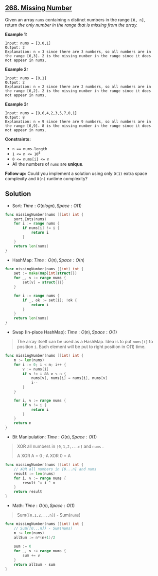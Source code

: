 ## [268. Missing Number](https://leetcode.com/problems/missing-number/)


Given an array `nums` containing `n` distinct numbers in the range `[0, n]`, return _the only number in the range that is missing from the array._

**Example 1:**

```
Input: nums = [3,0,1]
Output: 2
Explanation: n = 3 since there are 3 numbers, so all numbers are in the range [0,3]. 2 is the missing number in the range since it does not appear in nums.
```

**Example 2:**

```
Input: nums = [0,1]
Output: 2
Explanation: n = 2 since there are 2 numbers, so all numbers are in the range [0,2]. 2 is the missing number in the range since it does not appear in nums.
```

**Example 3:**

```
Input: nums = [9,6,4,2,3,5,7,0,1]
Output: 8
Explanation: n = 9 since there are 9 numbers, so all numbers are in the range [0,9]. 8 is the missing number in the range since it does not appear in nums.
```

**Constraints:**

*   `n == nums.length`
*   <code>1 <= n <= 10<sup>4</sup></code>
*   `0 <= nums[i] <= n`
*   All the numbers of `nums` are **unique**.

**Follow up:** Could you implement a solution using only `O(1)` extra space complexity and `O(n)` runtime complexity?



## Solution

- Sort:	$Time: O(nlogn), Space: O(1)$ 

```go
func missingNumber(nums []int) int {
    sort.Ints(nums)
    for i := range nums {
        if nums[i] != i {
            return i
        }
    }
    return len(nums)
}
```

- HashMap:	$Time: O(n), Space: O(n)$ 

```go
func missingNumber(nums []int) int {
	set := make(map[int]struct{})
	for _, v := range nums {
		set[v] = struct{}{}
	}

	for i := range nums {
		if _, ok := set[i]; !ok {
			return i
		}
	}
	return len(nums)
}
```

- Swap (In-place HashMap):	$Time: O(n), Space: O(1)$ 

> The array itself can be used as a HashMap. Idea is to put `nums[i]` to position `i`. Each element will be put to right position in O(1) time.

```go
func missingNumber(nums []int) int {
	n := len(nums)
	for i := 0; i < n; i++ {
		v := nums[i]
		if v != i && v < n {
			nums[v], nums[i] = nums[i], nums[v]
			i--
		}
	}

	for i, v := range nums {
		if v != i {
			return i
		}
	}
	return n
}
```

- Bit Manipulation:	$Time: O(n), Space: O(1)$ 

> XOR all numbers in `[0,1,2,...n]` and `nums` .
>
> A XOR A = 0 ;  A XOR 0 = A

```go
func missingNumber(nums []int) int {
    // XOR all numbers in [0...n] and nums
    result := len(nums)
    for i, v := range nums {
        result ^= i ^ v
    }
    return result
}
```

- Math:	$Time: O(n), Space: O(1)​$ 

> Sum(`[0,1,2,...n]`) - Sum(`nums`) 

```go
func missingNumber(nums []int) int {
    // Sum([0...n]) - Sum(nums)
    n := len(nums)
    allSum := n*(n+1)/2
    
    sum := 0
    for _, v := range nums {
        sum += v
    }
    return allSum - sum
}
```

